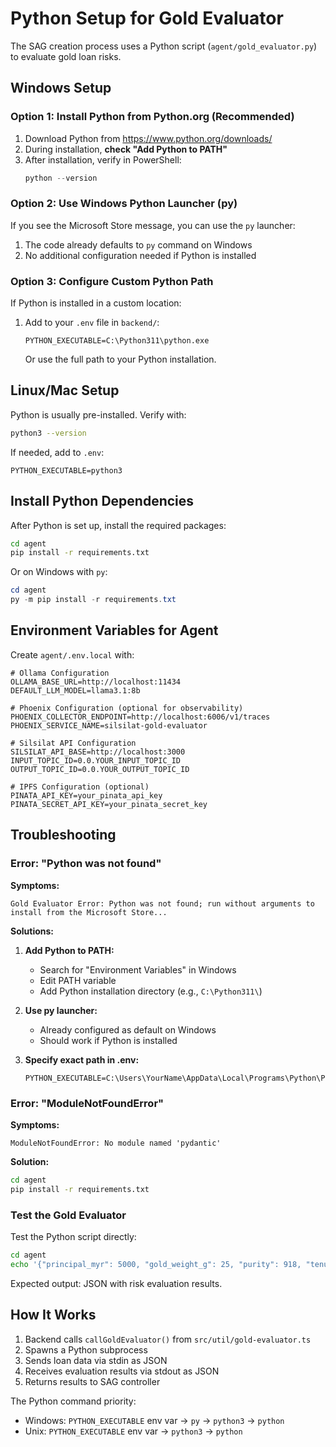 # Python Setup for Gold Evaluator

The SAG creation process uses a Python script (`agent/gold_evaluator.py`) to evaluate gold loan risks.

## Windows Setup

### Option 1: Install Python from Python.org (Recommended)

1. Download Python from https://www.python.org/downloads/
2. During installation, **check "Add Python to PATH"**
3. After installation, verify in PowerShell:
   ```powershell
   python --version
   ```

### Option 2: Use Windows Python Launcher (py)

If you see the Microsoft Store message, you can use the `py` launcher:

1. The code already defaults to `py` command on Windows
2. No additional configuration needed if Python is installed

### Option 3: Configure Custom Python Path

If Python is installed in a custom location:

1. Add to your `.env` file in `backend/`:
   ```env
   PYTHON_EXECUTABLE=C:\Python311\python.exe
   ```
   Or use the full path to your Python installation.

## Linux/Mac Setup

Python is usually pre-installed. Verify with:
```bash
python3 --version
```

If needed, add to `.env`:
```env
PYTHON_EXECUTABLE=python3
```

## Install Python Dependencies

After Python is set up, install the required packages:

```bash
cd agent
pip install -r requirements.txt
```

Or on Windows with `py`:
```powershell
cd agent
py -m pip install -r requirements.txt
```

## Environment Variables for Agent

Create `agent/.env.local` with:

```env
# Ollama Configuration
OLLAMA_BASE_URL=http://localhost:11434
DEFAULT_LLM_MODEL=llama3.1:8b

# Phoenix Configuration (optional for observability)
PHOENIX_COLLECTOR_ENDPOINT=http://localhost:6006/v1/traces
PHOENIX_SERVICE_NAME=silsilat-gold-evaluator

# Silsilat API Configuration
SILSILAT_API_BASE=http://localhost:3000
INPUT_TOPIC_ID=0.0.YOUR_INPUT_TOPIC_ID
OUTPUT_TOPIC_ID=0.0.YOUR_OUTPUT_TOPIC_ID

# IPFS Configuration (optional)
PINATA_API_KEY=your_pinata_api_key
PINATA_SECRET_API_KEY=your_pinata_secret_key
```

## Troubleshooting

### Error: "Python was not found"

**Symptoms:**
```
Gold Evaluator Error: Python was not found; run without arguments to install from the Microsoft Store...
```

**Solutions:**

1. **Add Python to PATH:**
   - Search for "Environment Variables" in Windows
   - Edit PATH variable
   - Add Python installation directory (e.g., `C:\Python311\`)

2. **Use py launcher:**
   - Already configured as default on Windows
   - Should work if Python is installed

3. **Specify exact path in .env:**
   ```env
   PYTHON_EXECUTABLE=C:\Users\YourName\AppData\Local\Programs\Python\Python311\python.exe
   ```

### Error: "ModuleNotFoundError"

**Symptoms:**
```
ModuleNotFoundError: No module named 'pydantic'
```

**Solution:**
```bash
cd agent
pip install -r requirements.txt
```

### Test the Gold Evaluator

Test the Python script directly:

```bash
cd agent
echo '{"principal_myr": 5000, "gold_weight_g": 25, "purity": 918, "tenure_days": 90}' | python gold_evaluator.py -
```

Expected output: JSON with risk evaluation results.

## How It Works

1. Backend calls `callGoldEvaluator()` from `src/util/gold-evaluator.ts`
2. Spawns a Python subprocess
3. Sends loan data via stdin as JSON
4. Receives evaluation results via stdout as JSON
5. Returns results to SAG controller

The Python command priority:
- Windows: `PYTHON_EXECUTABLE` env var → `py` → `python3` → `python`
- Unix: `PYTHON_EXECUTABLE` env var → `python3` → `python`

